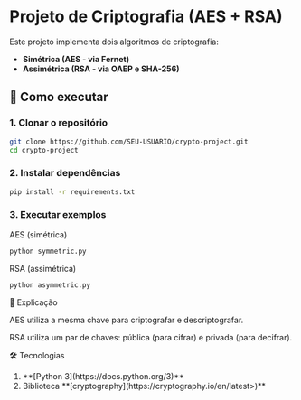 # Projeto de Criptografia (AES + RSA)

Este projeto implementa dois algoritmos de criptografia:

- **Simétrica (AES - via Fernet)**
- **Assimétrica (RSA - via OAEP e SHA-256)**

## 🚀 Como executar

### 1. Clonar o repositório
```bash
git clone https://github.com/SEU-USUARIO/crypto-project.git
cd crypto-project
```

### 2. Instalar dependências
```bash
pip install -r requirements.txt
```

### 3. Executar exemplos

AES (simétrica)
```bash
python symmetric.py
```
RSA (assimétrica)
```bash
python asymmetric.py
```

📖 Explicação

AES utiliza a mesma chave para criptografar e descriptografar.

RSA utiliza um par de chaves: pública (para cifrar) e privada (para decifrar).

🛠 Tecnologias
<ol>
  <li>**[Python 3](https://docs.python.org/3)**</li>
  <li>Biblioteca **[cryptography](https://cryptography.io/en/latest>)**</li>
</ol>
